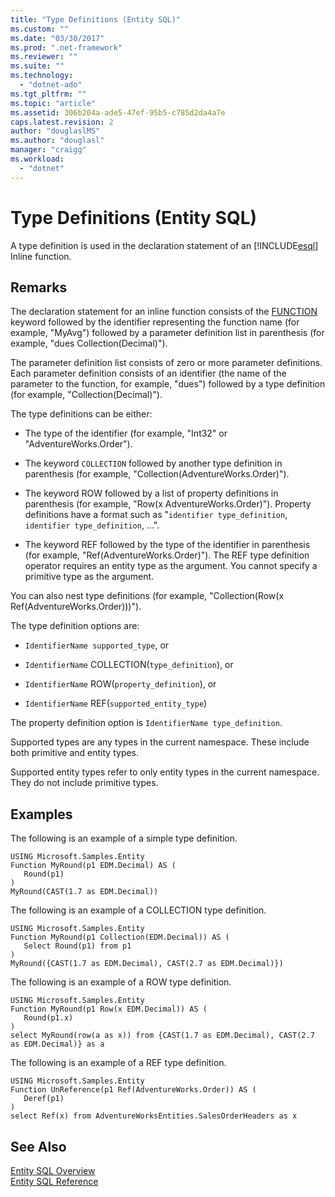 ```yaml
---
title: "Type Definitions (Entity SQL)"
ms.custom: ""
ms.date: "03/30/2017"
ms.prod: ".net-framework"
ms.reviewer: ""
ms.suite: ""
ms.technology: 
  - "dotnet-ado"
ms.tgt_pltfrm: ""
ms.topic: "article"
ms.assetid: 306b204a-ade5-47ef-95b5-c785d2da4a7e
caps.latest.revision: 2
author: "douglaslMS"
ms.author: "douglasl"
manager: "craigg"
ms.workload: 
  - "dotnet"
---
```

# Type Definitions (Entity SQL)
A type definition is used in the declaration statement of an [!INCLUDE[esql](../../../../../../includes/esql-md.md)] Inline function.  
  
## Remarks  
 The declaration statement for an inline function consists of the [FUNCTION](../../../../../../docs/framework/data/adonet/ef/language-reference/function-entity-sql.md) keyword followed by the identifier representing the function name (for example, "MyAvg") followed by a parameter definition list in parenthesis (for example, "dues Collection(Decimal)").  
  
 The parameter definition list consists of zero or more parameter definitions. Each parameter definition consists of an identifier (the name of the parameter to the function, for example, "dues") followed by a type definition (for example, "Collection(Decimal)").  
  
 The type definitions can be either:  
  
-   The type of the identifier (for example, "Int32" or "AdventureWorks.Order").  
  
-   The keyword `COLLECTION` followed by another type definition in parenthesis (for example, "Collection(AdventureWorks.Order)").  
  
-   The keyword ROW followed by a list of property definitions in parenthesis (for example, "Row(x AdventureWorks.Order)"). Property definitions have a format such as "`identifier type_definition`, `identifier type_definition`, ...".  
  
-   The keyword REF followed by the type of the identifier in parenthesis (for example, "Ref(AdventureWorks.Order)"). The REF type definition operator requires an entity type as the argument. You cannot specify a primitive type as the argument.  
  
 You can also nest type definitions (for example, "Collection(Row(x Ref(AdventureWorks.Order)))").  
  
 The type definition options are:  
  
-   `IdentifierName supported_type`, or  
  
-   `IdentifierName` COLLECTION(`type_definition`), or  
  
-   `IdentifierName` ROW(`property_definition`), or  
  
-   `IdentifierName` REF(`supported_entity_type`)  
  
 The property definition option is `IdentifierName type_definition`.  
  
 Supported types are any types in the current namespace. These include both primitive and entity types.  
  
 Supported entity types refer to only entity types in the current namespace. They do not include primitive types.  
  
## Examples  
 The following is an example of a simple type definition.  
  
```  
USING Microsoft.Samples.Entity  
Function MyRound(p1 EDM.Decimal) AS (  
   Round(p1)  
)  
MyRound(CAST(1.7 as EDM.Decimal))  
```  
  
 The following is an example of a COLLECTION type definition.  
  
```  
USING Microsoft.Samples.Entity  
Function MyRound(p1 Collection(EDM.Decimal)) AS (  
   Select Round(p1) from p1  
)  
MyRound({CAST(1.7 as EDM.Decimal), CAST(2.7 as EDM.Decimal)})  
```  
  
 The following is an example of a ROW type definition.  
  
```  
USING Microsoft.Samples.Entity  
Function MyRound(p1 Row(x EDM.Decimal)) AS (  
   Round(p1.x)  
)  
select MyRound(row(a as x)) from {CAST(1.7 as EDM.Decimal), CAST(2.7 as EDM.Decimal)} as a  
```  
  
 The following is an example of a REF type definition.  
  
```  
USING Microsoft.Samples.Entity  
Function UnReference(p1 Ref(AdventureWorks.Order)) AS (  
   Deref(p1)  
)  
select Ref(x) from AdventureWorksEntities.SalesOrderHeaders as x  
```  
  
## See Also  
 [Entity SQL Overview](../../../../../../docs/framework/data/adonet/ef/language-reference/entity-sql-overview.md)  
 [Entity SQL Reference](../../../../../../docs/framework/data/adonet/ef/language-reference/entity-sql-reference.md)
